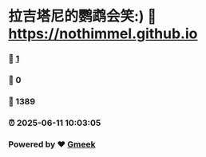 # 拉吉塔尼的鹦鹉会笑:) :link: https://nothimmel.github.io 
### :page_facing_up: [1](https://nothimmel.github.io/tag.html) 
### :speech_balloon: 0 
### :hibiscus: 1389 
### :alarm_clock: 2025-06-11 10:03:05 
### Powered by :heart: [Gmeek](https://github.com/Meekdai/Gmeek)
